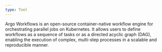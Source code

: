 ```yaml
---
type: Tool
---
```


Argo Workflows is an open-source container-native workflow engine for orchestrating parallel jobs on Kubernetes. It allows users to define workflows as a sequence of tasks or as a directed acyclic graph (DAG), enabling the execution of complex, multi-step processes in a scalable and reproducible manner.